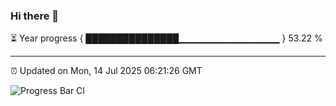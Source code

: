 ### Hi there 👋

⏳ Year progress { ███████████████▁▁▁▁▁▁▁▁▁▁▁▁▁▁▁ } 53.22 %

---

⏰ Updated on Mon, 14 Jul 2025 06:21:26 GMT

![Progress Bar CI](https://github.com/code-lakshay/GitHub-Actions-Demo/workflows/Progress%20Bar%20CI/badge.svg)
